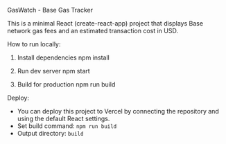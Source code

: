 GasWatch - Base Gas Tracker

This is a minimal React (create-react-app) project that displays Base network gas fees and an estimated transaction cost in USD.

How to run locally:

1. Install dependencies
   npm install

2. Run dev server
   npm start

3. Build for production
   npm run build

Deploy:
- You can deploy this project to Vercel by connecting the repository and using the default React settings.
- Set build command: `npm run build`
- Output directory: `build`
